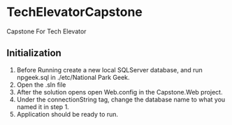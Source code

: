 # TechElevatorCapstone
Capstone For Tech Elevator

## Initialization
1. Before Running create a new local SQLServer database, and run npgeek.sql in ./etc/National Park Geek.  
2. Open the .sln file
3. After the solution opens open Web.config in the Capstone.Web project.
4. Under the connectionString tag, change the database name to what you named it in step 1.
5. Application should be ready to run.
